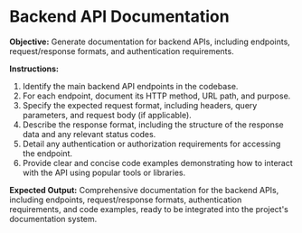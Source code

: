 # Backend API Documentation

**Objective:** Generate documentation for backend APIs, including endpoints, request/response formats, and authentication requirements.

**Instructions:**
1. Identify the main backend API endpoints in the codebase.
2. For each endpoint, document its HTTP method, URL path, and purpose.
3. Specify the expected request format, including headers, query parameters, and request body (if applicable).
4. Describe the response format, including the structure of the response data and any relevant status codes.
5. Detail any authentication or authorization requirements for accessing the endpoint.
6. Provide clear and concise code examples demonstrating how to interact with the API using popular tools or libraries.

**Expected Output:** Comprehensive documentation for the backend APIs, including endpoints, request/response formats, authentication requirements, and code examples, ready to be integrated into the project's documentation system.
